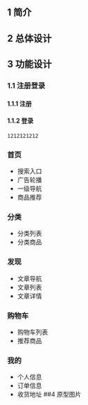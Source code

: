 ## 1 简介
## 2 总体设计
## 3 功能设计
### 1.1 注册登录
#### 1.1.1 注册  
#### 1.1.2 登录
    1212121212
### 首页
+ 搜索入口
+ 广告轮播
+ 一级导航
+ 商品推荐
### 分类
+ 分类列表
+ 分类商品
### 发现
+ 文章导航
+ 文章列表
+ 文章详情
### 购物车
+ 购物车列表
+ 推荐商品
### 我的
+ 个人信息
+ 订单信息
+ 收货地址
##4 原型图片
